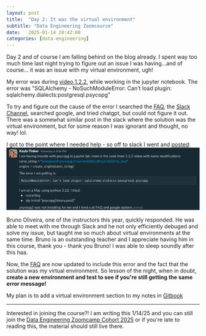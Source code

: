 ```yaml
---
layout: post
title:  "Day 2: It was the virtual environment"
subtitle: "Data Engineering Zoomcourse"
date:   2025-01-14 20:42:00
categories: [data-engineering]
---
```

Day 2 and of course I am falling behind on the blog already. I spent way too much time
last night trying to figure out an issue I was having...and of course...
it was an issue with my virtual environment, ugh!

My error was during [video 1.2.2](https://youtu.be/2JM-ziJt0WI?si=mhLdk-9UydzF2fky), 
while working in the jupyter notebook. The error was "SQLAlchemy - NoSuchModuleError: Can't load plugin: sqlalchemy.dialects:postgresql.psycopg"

To try and figure out the cause of the error I searched the [FAQ](https://docs.google.com/document/d/19bnYs80DwuUimHM65UV3sylsCn2j1vziPOwzBwQrebw/edit?tab=t.0),
the [Slack Channel](https://datatalks-club.slack.com/archives/C01FABYF2RG), searched google, and tried chatgpt, but could not figure it out.
There was a somewhat similar post in the slack where the solution was the virtual environment,
but for some reason I was ignorant and thought, no way! lol. 

I got to the point where I needed help - so off to slack I went and [posted](https://datatalks-club.slack.com/archives/C01FABYF2RG/p1736917464616799):
![day2_slack.png](https://github.com/Tinker0425/Tinker0425.github.io/raw/main/assets/images/day2_slack.png)


Bruno Oliveira, one of the instructors this year, quickly responded. He was able
to meet with me through Slack and he not only efficiently debuged and solve my issue,
but taught me so much about virtual environments at the same time. Bruno is an outstanding
teacher and I appreciate having him in this course, thank you - thank you Bruno! I was able
to sleep soundly after this haa.

Now, the [FAQ](https://docs.google.com/document/d/19bnYs80DwuUimHM65UV3sylsCn2j1vziPOwzBwQrebw/edit?tab=t.0#heading=h.dcoedjsa6bzh) 
are now updated to include this error and the fact that the solution was
my virtual environment. So lesson of the night, when in doubt, **create a new environment and
test to see if you're still getting the same error message!**

My plan is to add a virtual environment section to my notes in [Gitbook](https://data-engineering-zoomcamp-2025-t.gitbook.io/tinker0425/)


***
Interested in joining the course?! I am writing this 1/14/25 and you can still join
the [Data Engineering Zoomcamp Cohort 2025](https://github.com/DataTalksClub/data-engineering-zoomcamp/) or if you're late to 
reading this, the material should still live there.

